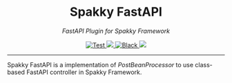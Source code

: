 <h1 align="center">Spakky FastAPI</h1>
<p align="center">
    <em>FastAPI Plugin for Spakky Framework</em>
</p>
<p align="center">
    <a href="https://github.com/E5presso/spakky-fastapi/actions/workflows/test.yml">
        <img src="https://github.com/E5presso/spakky-fastapi/actions/workflows/test.yml/badge.svg" alt="Test">
    </a>
    <a href="https://codecov.io/gh/E5presso/spakky-fastapi" > 
        <img src="https://codecov.io/gh/E5presso/spakky-fastapi/graph/badge.svg?token=w4NL9k9uQp"/> 
    </a>
    <a href="https://github.com/psf/black">
        <img src="https://img.shields.io/badge/code%20style-black-000000.svg" alt="Black">
    </a>
    <a href="https://github.com/E5presso/spakky-fastapi">
        <img src="https://img.shields.io/badge/python-3.10_|_3.11_|_3.12-green.svg">
    </a>
</p>

---

Spakky FastAPI is a implementation of *PostBeanProcessor* to use class-based FastAPI controller in Spakky Framework.
